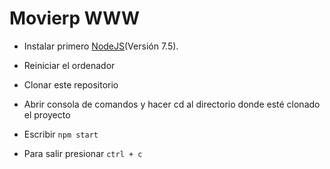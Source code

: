 # Movierp WWW

* Instalar primero [NodeJS](https://nodejs.org/en/)(Versión 7.5). 

* Reiniciar el ordenador

* Clonar este repositorio

* Abrir consola de comandos y hacer cd al directorio donde esté clonado el proyecto

* Escribir `npm start`

* Para salir presionar `ctrl + c`
